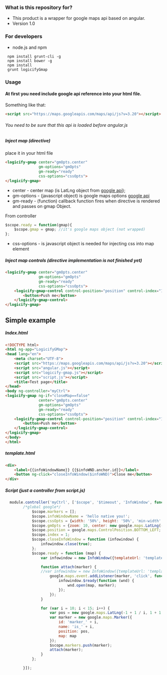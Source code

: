 ### What is this repository for? ###

* This product is a wrapper for google maps api based on angular.
* Version 1.0

### For developers ###

* node.js and npm
```shell
 npm install grunt-cli -g
 npm install bower -g
 npm install
 grunt logicifyGmap
```
### Usage ###

#### At first you need include google api reference into your html file. ####

Something like that:
```html
<script src="https://maps.googleapis.com/maps/api/js?v=3.20"></script>
```
###### You need to be sure that this api is loaded before angular.js ######
##### Inject map (directive) #####
place it in your html file
```html
<logicify-gmap center="gmOpts.center"
               gm-options="gmOpts"
               gm-ready="ready"
               css-options="cssOpts">
</logicify-gmap>
```

* center - center map (is LatLng object from [google api](https://developers.google.com/maps/documentation/javascript/tutorial));
* gm-options  - (javascript object) is google maps options [google api](https://developers.google.com/maps/documentation/javascript/tutorial)
* gm-ready - (function) callback function fires when directive is rendered and passes on gmap Object.

From controller
```js
$scope.ready = function(gmap){
    $scope.gmap = gmap; //it's google maps object (not wrapped)
};
```
* css-options - is javascript object is needed for injecting css into map element

##### Inject map controls (directive implementation is not finished yet) #####

```html
<logicify-gmap center="gmOpts.center"
               gm-options="gmOpts"
               gm-ready="ready"
               css-options="cssOpts">
    <logicify-gmap-control control-position="position" control-index="1">
        <button>Push me</button>
    </logicify-gmap-control>
</logicify-gmap>
```

## Simple example ##
##### Index.html #####

```html
<!DOCTYPE html>
<html ng-app="LogicifyGMap">
<head lang="en">
    <meta charset="UTF-8">
    <script src="https://maps.googleapis.com/maps/api/js?v=3.20"></script>
    <script src="angular.js"></script>
    <script src="logicify-gmap.js"></script>
    <script src="script.js"></script>
    <title>Test page</title>
</head>
<body ng-controller="myCtrl">
<logicify-gmap ng-if="closeMap==false"
               center="gmOpts.center"
               gm-options="gmOpts"
               gm-ready="ready"
               css-options="cssOpts">
    <logicify-gmap-control control-position="position" control-index="1">
        <button>Push me</button>
    </logicify-gmap-control>
</logicify-gmap>
</body>
</html>
```

##### template.html #####
```html
<div>
    <label>{{infoWindowName}} {{$infoWND.anchor.id}}</label>
    <button ng-click="closeInfoWindow($infoWND)">Close me</button>
</div>
```

##### Script (just a controller from script.js) #####
```js
  module.controller('myCtrl', ['$scope', '$timeout', 'InfoWindow', function ($scope, $timeout, InfoWindow) {
        /*global google*/
            $scope.markers = [];
            $scope.infoWindowName = 'hello native you!';
            $scope.cssOpts = {width: '50%', height: '50%', 'min-width': '400px', 'min-height': '200px'};
            $scope.gmOpts = {zoom: 10, center: new google.maps.LatLng(-1, 1)};
            $scope.position = google.maps.ControlPosition.BOTTOM_LEFT;
            $scope.index = 1;
            $scope.closeInfoWindow = function (infowindow) {
                infowindow.close(true);
            };
            $scope.ready = function (map) {
                var infowindow = new InfoWindow({templateUrl: 'template.html'}); //create only one infowindow

                function attach(marker) {
                //var infowindow = new InfoWindow({templateUrl: 'template.html'}); //create infowindow for each marker
                    google.maps.event.addListener(marker, 'click', function (markerObj) {
                        infowindow.$ready(function (wnd) {
                            wnd.open(map, marker);
                        });
                    });
                }

                for (var i = 10; i < 15; i++) {
                    var pos = new google.maps.LatLng(-1 + 1 / i, 1 + 1 / i);
                    var marker = new google.maps.Marker({
                        id: 'marker_' + i,
                        name: 'is_' + i,
                        position: pos,
                        map: map
                    });
                    $scope.markers.push(marker);
                    attach(marker);
                }
            };

        }]);
```